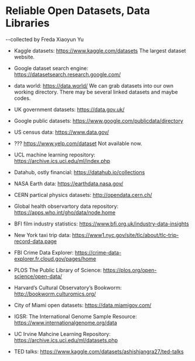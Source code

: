 # Reliable Open Datasets, Data Libraries

--collected by Freda Xiaoyun Yu

- Kaggle datasets: https://www.kaggle.com/datasets  The largest dataset website. 

- Google dataset search engine: https://datasetsearch.research.google.com/ 

- data world: https://data.world/ We can grab datasets into our own working directory. There may be several linked datasets and maybe codes. 

- UK government datasets: https://data.gov.uk/

- Google public datasets: https://www.google.com/publicdata/directory

- US census data: https://www.data.gov/

- ??? https://www.yelp.com/dataset Not available now. 

- UCL machine learning repository: https://archive.ics.uci.edu/ml/index.php

- Datahub, ostly financial: https://datahub.io/collections 

- NASA Earth data: https://earthdata.nasa.gov/ 

- CERN partical physics datasets: http://opendata.cern.ch/ 

- Global health observartory data repository: https://apps.who.int/gho/data/node.home 

- BFI film industry statistics: https://www.bfi.org.uk/industry-data-insights 

- New York taxi trip data: https://www1.nyc.gov/site/tlc/about/tlc-trip-record-data.page

- FBI Crime Data Explorer: https://crime-data-explorer.fr.cloud.gov/pages/home 

- PLOS The Public Library of Science: https://plos.org/open-science/open-data/ 

- Harvard’s Cultural Observatory’s Bookworm: http://bookworm.culturomics.org/ 

- City of Miami open datasets: https://data.miamigov.com/ 

- IGSR: The International Genome Sample Resource: https://www.internationalgenome.org/data 

- UC Irvine Mahcine Learning Repository: https://archive.ics.uci.edu/ml/datasets.php 

- TED talks: https://www.kaggle.com/datasets/ashishjangra27/ted-talks 


